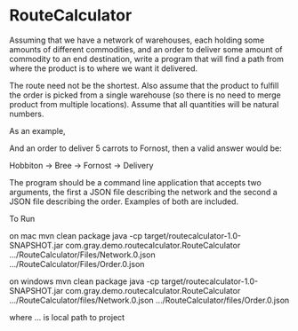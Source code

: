 # RouteCalculator

Assuming that we have a network of warehouses, each holding some amounts of
different commodities, and an order to deliver some amount of commodity to an
end destination, write a program that will find a path from where the product is
to where we want it delivered.

The route need not be the shortest. Also assume that the product to fulfill the
order is picked from a single warehouse (so there is no need to merge product
from multiple locations). Assume that all quantities will be natural numbers.

As an example,

And an order to deliver 5 carrots to Fornost, then a valid answer would be:

   Hobbiton → Bree → Fornost → Delivery

The program should be a command line application that accepts two arguments, the
first a JSON file describing the network and the second a JSON file describing
the order. Examples of both are included.

To Run

on mac
mvn clean package
java -cp target/routecalculator-1.0-SNAPSHOT.jar com.gray.demo.routecalculator.RouteCalculator .../RouteCalculator/Files/Network.0.json .../RouteCalculator/Files/Order.0.json

on windows
mvn clean package
java -cp target/routecalculator-1.0-SNAPSHOT.jar com.gray.demo.routecalculator.RouteCalculator .../RouteCalculator/files/Network.0.json .../RouteCalculator/files/Order.0.json

where ... is local path to project
